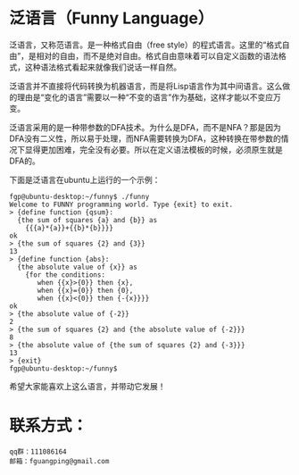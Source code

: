 泛语言（Funny Language）
===================================

泛语言，又称范语言。是一种格式自由（free style）的程式语言。这里的“格式自由”，是相对的自由，而不是绝对自由。格式自由意味着可以自定义函数的语法格式，这种语法格式看起来就像我们说话一样自然。  
    
泛语言并不直接将代码转换为机器语言，而是将Lisp语言作为其中间语言。这么做的理由是“变化的语言”需要以一种“不变的语言”作为基础，这样才能以不变应万变。  
    
泛语言采用的是一种带参数的DFA技术。为什么是DFA，而不是NFA？那是因为DFA没有二义性，所以易于处理，而NFA需要转换为DFA，这种转换在带参数的情况下显得更加困难，完全没有必要。所以在定义语法模板的时候，必须原生就是DFA的。  
    
下面是泛语言在ubuntu上运行的一个示例：  

    fgp@ubuntu-desktop:~/funny$ ./funny
    Welcome to FUNNY programming world. Type {exit} to exit.
    > {define function {qsum}:
      {the sum of squares {a} and {b}} as
        {{{a}*{a}}+{{b}*{b}}}}
    ok
    > {the sum of squares {2} and {3}}
    13
    > {define function {abs}: 
      {the absolute value of {x}} as 
        {for the conditions: 
           when {{x}>{0}} then {x},
           when {{x}={0}} then {0},
           when {{x}<{0}} then {-{x}}}}
    ok
    > {the absolute value of {-2}}
    2
    > {the sum of squares {2} and {the absolute value of {-2}}}
    8
    > {the absolute value of {the sum of squares {2} and {-3}}}
    13
    > {exit}
    fgp@ubuntu-desktop:~/funny$ 

希望大家能喜欢上这么语言，并带动它发展！  
    
联系方式：
===================================
    qq群：111086164  
    邮箱：fguangping@gmail.com  

